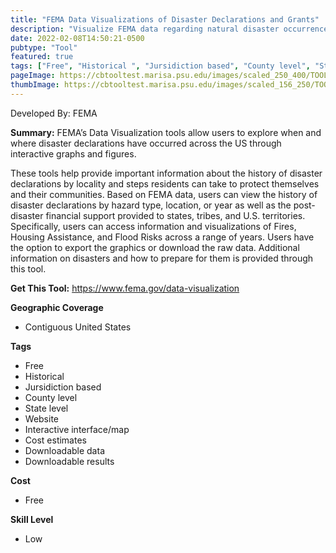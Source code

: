 ```yaml
---
title: "FEMA Data Visualizations of Disaster Declarations and Grants"
description: "Visualize FEMA data regarding natural disaster occurrence, flood frequency, and housing assistance at the national, state, county, and tribal level."
date: 2022-02-08T14:50:21-0500
pubtype: "Tool"
featured: true
tags: ["Free", "Historical ", "Jursidiction based", "County level", "State level", "Website", "Interactive interface/map", "Cost estimates", "Downloadable data", "Downloadable results"]
pageImage: https://cbtooltest.marisa.psu.edu/images/scaled_250_400/TOOLID_54.0_ScreenCapture-1.png
thumbImage: https://cbtooltest.marisa.psu.edu/images/scaled_156_250/TOOLID_54.0_ScreenCapture-1.png
---
```

Developed By: FEMA

**Summary:** FEMA’s Data Visualization tools allow users to explore when and where disaster declarations have occurred across the US through interactive graphs and figures. 

These tools help provide important information about the history of disaster declarations by locality and steps residents can take to protect themselves and their communities. Based on FEMA data, users can view the history of disaster declarations by hazard type, location, or year as well as the post-disaster financial support provided to states, tribes, and U.S. territories. Specifically, users can access information and visualizations of Fires, Housing Assistance, and Flood Risks across a range of years. Users have the option to export the graphics or download the raw data. Additional information on disasters and how to prepare for them is provided through this tool. 

__**Get This Tool:**__ https://www.fema.gov/data-visualization

__**Geographic Coverage**__
- Contiguous United States

__**Tags**__
-  Free
-  Historical 
-  Jursidiction based
-  County level
-  State level
-  Website
-  Interactive interface/map
-  Cost estimates
-  Downloadable data
-  Downloadable results

__**Cost**__
- Free

__**Skill Level**__
- Low
